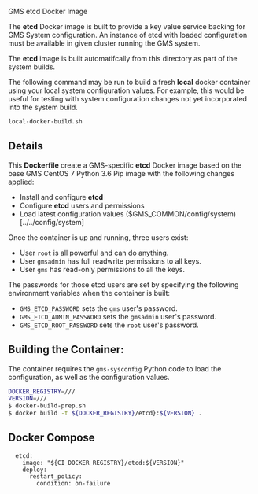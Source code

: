 GMS etcd Docker Image

The **etcd** Docker image is built to provide a key value service
backing for GMS System configuration.  An instance of etcd with loaded
configuration must be available in given cluster running the GMS system.

The **etcd** image is built automatifcally from this directory as part
of the system builds.

The following command may be run to build a fresh **local** docker
container using your local system configuration values. For example,
this would be useful for testing with system configuration changes not
yet incorporated into the system build.

```bash
local-docker-build.sh
```
## Details

This **Dockerfile** create a GMS-specific **etcd** Docker image based
on the base GMS CentOS 7 Python 3.6 Pip image with the following
changes applied:

- Install and configure **etcd** 
- Configure **etcd** users and permissions
- Load latest configuration values ($GMS_COMMON/config/system)[../../config/system]

Once the container is up and running, three users exist:
- User `root` is all powerful and can do anything.
- User `gmsadmin` has full readwrite permissions to all keys.
- User `gms` has read-only permissions to all the keys.

The passwords for those etcd users are set by specifying the following environment variables when the container is built:
- `GMS_ETCD_PASSWORD` sets the `gms` user's password.
- `GMS_ETCD_ADMIN_PASSWORD` sets the `gmsadmin` user's password.
- `GMS_ETCD_ROOT_PASSWORD` sets the `root` user's password.

## Building the Container:

The container requires the `gms-sysconfig` Python code to load the
configuration, as well as the configuration values.

```bash
DOCKER_REGISTRY=///
VERSION=///
$ docker-build-prep.sh
$ docker build -t ${DOCKER_REGISTRY}/etcd}:${VERSION} . 
```

## Docker Compose
```
  etcd:
    image: "${CI_DOCKER_REGISTRY}/etcd:${VERSION}"
    deploy:
      restart_policy:
        condition: on-failure
```
